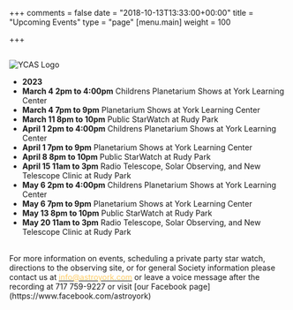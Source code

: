 +++
comments = false
date = "2018-10-13T13:33:00+00:00"
title = "Upcoming Events"
type = "page"
[menu.main]
weight = 100

+++

## 
![YCAS Logo](../img/YCAS2018b.jpg "York County Astronomical Society")
* **2023**<br>
* **March 4 2pm to 4:00pm** Childrens Planetarium Shows at York Learning Center<br>
* **March 4 7pm to 9pm** Planetarium Shows at York Learning Center<br>
* **March 11 8pm to 10pm** Public StarWatch at Rudy Park<br>
* **April 1 2pm to 4:00pm** Childrens Planetarium Shows at York Learning Center<br>
* **April 1 7pm to 9pm** Planetarium Shows at York Learning Center<br>
* **April 8 8pm to 10pm** Public StarWatch at Rudy Park<br>
* **April 15 11am to 3pm** Radio Telescope, Solar Observing, and New Telescope Clinic at Rudy Park<br>
* **May 6 2pm to 4:00pm** Childrens Planetarium Shows at York Learning Center<br>
* **May 6 7pm to 9pm** Planetarium Shows at York Learning Center<br>
* **May 13 8pm to 10pm** Public StarWatch at Rudy Park<br>
* **May 20 11am to 3pm** Radio Telescope, Solar Observing, and New Telescope Clinic at Rudy Park<br>
<br>
For more information on events, scheduling a private party star watch, directions to the observing site, or for general Society information please contact us at <a href="mailto:info@astroyork.com"><font color="#FFCC66">info@astroyork.com</font></a> or leave a voice message after the recording at 717 759-9227 or visit [our Facebook page](https://www.facebook.com/astroyork)

